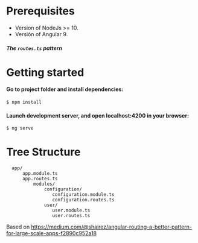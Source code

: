 

# Prerequisites
+ Version of NodeJs >= 10.
+ Versión of Angular 9.

##### The `routes.ts` pattern

# Getting started
#### Go to project folder and install dependencies:
`$ npm install`
#### Launch development server, and open localhost:4200 in your browser:
`$ ng serve`


# Tree Structure        
```
  app/
      app.module.ts
      app.routes.ts  
          modules/
              configuration/
                 configuration.module.ts
                 configuration.routes.ts
              user/  
                 user.module.ts
                 user.routes.ts
```        

Based on https://medium.com/@shairez/angular-routing-a-better-pattern-for-large-scale-apps-f2890c952a18

